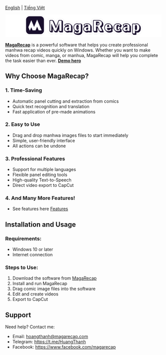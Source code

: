 [English](#english) | [Tiếng Việt](README.vi.md)

![MagaRecap](MagaRecap.png)

**[MagaRecap](https://www.magarecap.com)** is a powerful software that helps you create professional manhwa recap videos quickly on Windows. Whether you want to make videos from comic, manga, or manhua, MagaRecap will help you complete the task easier than ever.
**[Demo hero](**https://www.magarecap.com**)**
## Why Choose MagaRecap?

### 1. Time-Saving
- Automatic panel cutting and extraction from comics
- Quick text recognition and translation
- Fast application of pre-made animations

### 2. Easy to Use
- Drag and drop manhwa images files to start immediately
- Simple, user-friendly interface
- All actions can be undone

### 3. Professional Features
- Support for multiple languages
- Flexible panel editing tools
- High-quality Text-to-Speech
- Direct video export to CapCut

### 4. And Many More Features!
- See features here [Features](https://www.magarecap.com/features)

## Installation and Usage

### Requirements:
- Windows 10 or later
- Internet connection

### Steps to Use:
1. Download the software from [MagaRecap](https://www.magarecap.com)
2. Install and run MagaRecap
3. Drag comic image files into the software
4. Edit and create videos
5. Export to CapCut

## Support
Need help? Contact me:
- Email: hoangthanh@magarecap.com
- Telegram: https://t.me/HuangThanh
- Facebook: https://www.facebook.com/magarecap
